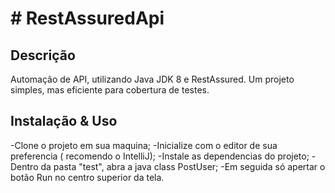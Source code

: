 # # RestAssuredApi

## Descrição

Automação de API, utilizando Java JDK 8 e RestAssured. Um projeto simples, mas eficiente para cobertura de testes.

## Instalação & Uso

-Clone o projeto em sua maquina;
-Inicialize com o editor de sua preferencia ( recomendo o IntelliJ);
-Instale as dependencias do projeto;
-Dentro da pasta "test", abra a java class PostUser;
-Em seguida só apertar o botão Run no centro superior da tela.




 
